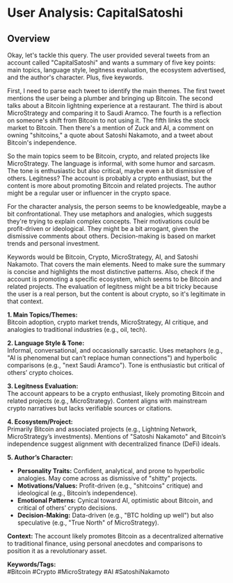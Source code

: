 # User Analysis: CapitalSatoshi

## Overview

<think>
Okay, let's tackle this query. The user provided several tweets from an account called "CapitalSatoshi" and wants a summary of five key points: main topics, language style, legitness evaluation, the ecosystem advertised, and the author's character. Plus, five keywords.

First, I need to parse each tweet to identify the main themes. The first tweet mentions the user being a plumber and bringing up Bitcoin. The second talks about a Bitcoin lightning experience at a restaurant. The third is about MicroStrategy and comparing it to Saudi Aramco. The fourth is a reflection on someone's shift from Bitcoin to not using it. The fifth links the stock market to Bitcoin. Then there's a mention of Zuck and AI, a comment on owning "shitcoins," a quote about Satoshi Nakamoto, and a tweet about Bitcoin's independence.

So the main topics seem to be Bitcoin, crypto, and related projects like MicroStrategy. The language is informal, with some humor and sarcasm. The tone is enthusiastic but also critical, maybe even a bit dismissive of others. Legitness? The account is probably a crypto enthusiast, but the content is more about promoting Bitcoin and related projects. The author might be a regular user or influencer in the crypto space. 

For the character analysis, the person seems to be knowledgeable, maybe a bit confrontational. They use metaphors and analogies, which suggests they're trying to explain complex concepts. Their motivations could be profit-driven or ideological. They might be a bit arrogant, given the dismissive comments about others. Decision-making is based on market trends and personal investment.

Keywords would be Bitcoin, Crypto, MicroStrategy, AI, and Satoshi Nakamoto. That covers the main elements. Need to make sure the summary is concise and highlights the most distinctive patterns. Also, check if the account is promoting a specific ecosystem, which seems to be Bitcoin and related projects. The evaluation of legitness might be a bit tricky because the user is a real person, but the content is about crypto, so it's legitimate in that context.
</think>

**1. Main Topics/Themes:**  
Bitcoin adoption, crypto market trends, MicroStrategy, AI critique, and analogies to traditional industries (e.g., oil, tech).  

**2. Language Style & Tone:**  
Informal, conversational, and occasionally sarcastic. Uses metaphors (e.g., "AI is phenomenal but can’t replace human connections") and hyperbolic comparisons (e.g., "next Saudi Aramco"). Tone is enthusiastic but critical of others’ crypto choices.  

**3. Legitness Evaluation:**  
The account appears to be a crypto enthusiast, likely promoting Bitcoin and related projects (e.g., MicroStrategy). Content aligns with mainstream crypto narratives but lacks verifiable sources or citations.  

**4. Ecosystem/Project:**  
Primarily Bitcoin and associated projects (e.g., Lightning Network, MicroStrategy’s investments). Mentions of "Satoshi Nakamoto" and Bitcoin’s independence suggest alignment with decentralized finance (DeFi) ideals.  

**5. Author’s Character:**  
- **Personality Traits:** Confident, analytical, and prone to hyperbolic analogies. May come across as dismissive of "shitty" projects.  
- **Motivations/Values:** Profit-driven (e.g., "shitcoins" critique) and ideological (e.g., Bitcoin’s independence).  
- **Emotional Patterns:** Cynical toward AI, optimistic about Bitcoin, and critical of others’ crypto decisions.  
- **Decision-Making:** Data-driven (e.g., "BTC holding up well") but also speculative (e.g., "True North" of MicroStrategy).  

**Context:** The account likely promotes Bitcoin as a decentralized alternative to traditional finance, using personal anecdotes and comparisons to position it as a revolutionary asset.  

**Keywords/Tags:**  
#Bitcoin #Crypto #MicroStrategy #AI #SatoshiNakamoto